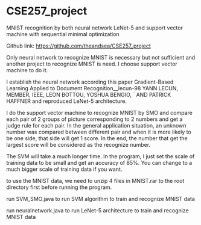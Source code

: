 # CSE257_project

MNIST recognition by both neural network LeNet-5 and support vector machine with sequential minimal optimization

Github link:
https://github.com/theandsea/CSE257_project

Only neural network to recognize MNIST is necessary but not sufficient and another project to recognize MNIST is need.
I choose support vector machine to do it.

I establish the neural network according this paper Gradient-Based Learning Applied to Document Recognition__lecun-98 YANN LECUN, MEMBER, IEEE, LEON BOTTOU, YOSHUA BENGIO, ´ AND PATRICK HAFFNER and reproduced LeNet-5 architecture.

I do the support vector machine to recognize MNIST by SMO and compare each pair of 2 groups of picture corresponding to 2 numbers and get a judge rule for each pair. In the general application situation, an unknown number was compared between different pair and when it is more likely to be one side, that side will get 1 score. In the end, the number that get the largest score will be considered as the recognize number.

The SVM will take a much longer time. In the program, I just set the scale of training data to be small and get an accuracy of 85%. You can change to a much bigger scale of training data if you want.

to use the MNIST data, we need to unzip 4 files in MNIST.rar to the root directory first before running the program.

run SVM_SMO.java to run SVM algorithm to train and recognize MNIST data

run neuralnetwork.java to run LeNet-5 architecture to train and recognize MNIST data
